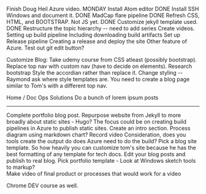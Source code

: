 Finish Doug Heil Azure video. MONDAY
Install Atom editor DONE
Install SSH Windows and document it. DONE
MadCap flare pipeline DONE
Refresh CSS, HTML, and BOOTSTRAP. Not JS yet. DONE
Customize jekyll template used. DONE
Restructure the topic hierarchy -- need to add series
Create videos.
    Setting up build pipeline
        Including downloading build artifacts
    Set up Release pipeline
    Creating a release and deploy the site
    Other feature of Azure.
Test out git edit button?


Customize Blog:
Take udemy course from CSS atleast (possibly bootstrap).
Replace top nav with custom nav (have to decide on elements). Research bootstrap
Style the accordian rather than replace it.
Change styling -- Raymond ask where style templates are.
You need to create a blog page similar to Tom's with a different top nav.

Home / Doc Ops Solutions
Do a bunch of lorem ipsum posts

-------------
Complete portfolio blog post.
    Repurpose website from Jekyll to more broadly about static sites - Hugo?
    The focus could be on creating build pipelines in Azure to publish static sites.
    Create an intro section. Process diagram using markdown chart?
    Record video
    Consideration, does you tools create the output do does Azure need to do the build?
    Pick a blog site template. So how heavily you can customize tom's site because he has the best 
    formatting of any template for tech docs.
    Edit your blog posts and publish to real blog.
    Pick portfolio template - Look at Windows sketch tools to markup?   
    Make video of final product or processes that would work for a video

Chrome DEV course as well.






